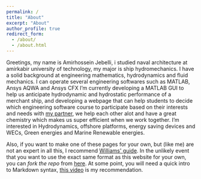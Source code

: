 ```yaml
---
permalink: /
title: "About"
excerpt: "About"
author_profile: true
redirect_form:
  - /about/
  - /about.html
---
```



Greetings, my name is Amirhossein Jebelli, i studied  naval architecture at amirkabir university of technology, my major is ship hydromechanics. I have a solid background at engineering mathematics, hydrodynamics and fluid mechanics. I can operate several engineering softwares such as MATLAB, Ansys AQWA and Ansys CFX
I’m currently developing a MATLAB GUI to help us anticipate hydrodynamic and hydrostatic performance of a merchant ship, and developing a webpage that can help students to decide which engineering software course to participate based on their interests and needs with [my partner](https://fnegari.github.io/), we help each other alot and have a great chemistry which makes us super efficient when we work together. I’m interested in Hydrodynamics, offshore platforms, energy saving devices and WECs, Green energies and Marine Renewable energies.



Also, if you want to make one of these pages for your own, but (like me) are not an expert in all this, I recommend [Williams' guide](https://jayrobwilliams.com/posts/2020/06/academic-website/). In the unlikely event that you want to use the exact same format as this website for your own, you can *fork the repo* from [here](https://github.com/amirhosseinjebelli/amirhosseinjebelli.github.io). At some point, you will need a quick intro to Markdown syntax, [this video](https://www.youtube.com/watch?v=HUBNt18RFbo) is my recommendation.

